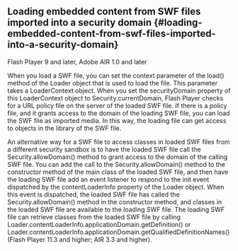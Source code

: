 ## Loading embedded content from SWF files imported into a security domain {#loading-embedded-content-from-swf-files-imported-into-a-security-domain}

Flash Player 9 and later, Adobe AIR 1.0 and later

When you load a SWF file, you can set the context parameter of the load() method of the Loader object that is used to load the file. This parameter takes a LoaderContext object. When you set the securityDomain property of this LoaderContext object to Security.currentDomain, Flash Player checks for a URL policy file on the server of the loaded SWF file. If there is a policy file, and it grants access to the domain of the loading SWF file, you can load the SWF file as imported media. In this way, the loading file can get access to objects in the library of the SWF file.

An alternative way for a SWF file to access classes in loaded SWF files from a different security sandbox is to have the loaded SWF file call the Security.allowDomain() method to grant access to the domain of the calling SWF file. You can add the call to the Security.allowDomain() method to the constructor method of the main class of the loaded SWF file, and then have the loading SWF file add an event listener to respond to the init event dispatched by the contentLoaderInfo property of the Loader object. When this event is dispatched, the loaded SWF file has called the Security.allowDomain() method in the constructor method, and classes in the loaded SWF file are available to the loading SWF file. The loading SWF file can retrieve classes from the loaded SWF file by calling Loader.contentLoaderInfo.applicationDomain.getDefinition() or Loader.contentLoaderInfo.applicationDomain.getQualifiedDefinitionNames()(Flash Player 11.3 and higher; AIR 3.3 and higher).